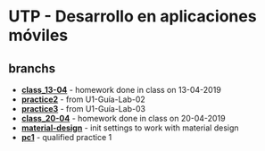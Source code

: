 UTP - Desarrollo en aplicaciones móviles
========================================

## branchs

* __[class_13-04](https://github.com/christiancazu/aplicaciones-moviles/tree/class_13-04)__ - homework done in class on 13-04-2019
* __[practice2](https://github.com/christiancazu/aplicaciones-moviles/tree/practice2)__ - from U1-Guía-Lab-02
* __[practice3](https://github.com/christiancazu/aplicaciones-moviles/tree/practice3)__ - from U1-Guía-Lab-03
* __[class_20-04](https://github.com/christiancazu/aplicaciones-moviles/tree/class_20-04)__ - homework done in class on 20-04-2019
* __[material-design](https://github.com/christiancazu/aplicaciones-moviles/tree/material-design)__ - init settings to work with material design
* __[pc1](https://github.com/christiancazu/aplicaciones-moviles/tree/pc1)__ - qualified practice 1
